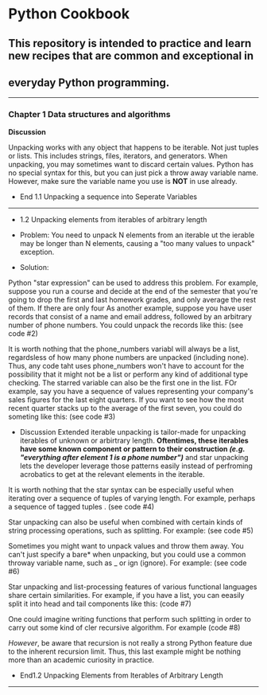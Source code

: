 # Python Cookbook
## This repository is intended to practice and learn new recipes that are common and exceptional in 
## everyday Python programming. 
---
### Chapter 1 Data structures and algorithms

**Discussion**

Unpacking works with any object that happens to be iterable. Not just tuples or lists. This includes strings, files, iterators, and generators. When unpacking, you may sometimes want to discard certain values. Python has no special syntax for this, but you can just pick a throw away variable name. However, make sure the variable name you use is **NOT** in use already. 
* End 1.1 Unpacking a sequence into Seperate Variables
---

* 1.2 Unpacking elements from iterables of arbitrary length

* Problem:
You need to unpack N elements from an iterable ut the ierable may be longer than N elements, causing a "too many values to unpack" exception.
* Solution:

Python "star expression" can be used to address this problem. For example, suppose you run a course and decide at the end of the semester that you're going to drop the first and last homework grades, and only average the rest of them. If there are only four 
As another example, suppose you have user records that consist of a name and email address, followed by an arbitrary number of phone numbers. You could unpack the records like this: (see code #2)

It is worth nothing that the phone_numbers variabl will always be a list, regardsless of how many phone numbers are unpacked (including none). Thus, any code taht uses phone_numbers won't have to account for the possibility that it might not be a list or perform any kind of additional type checking. The starred variable can also be the first one in the list. FOr example, say you have a sequence of values representing your company's sales figures for the last eight quarters. If you want to see how the most recent quarter stacks up to the average of the first seven, you could do someting like this: (see code #3)

* Discussion
Extended iterable unpacking is tailor-made for unpacking iterables of unknown or arbirtrary length. **Oftentimes, these iterables have some known component or pattern to their construction _(e.g. "everything after element 1 is a phone number")_**
and star unpacking lets the developer leverage those patterns easily instead of perfroming acrobatics to get at the relevant elements in the iterable. 

It is worth nothing that the star syntax can be especially useful when iterating over a sequence of tuples of varying length. For example, perhaps a sequence of tagged tuples . (see code #4)

Star unpacking can also be useful when combined with certain kinds of string processing operations, such as splitting. For example: 
(see code #5)

Sometimes you might want to unpack values and throw them away. You can't just specify a bare* when unpacking, but you could use a common throway variable name, such as _ or ign (ignore). For example: (see code #6)

Star unpacking and list-processing features of various functional languages share certain similarities. For example, if you have a list, you can eeasily split it into head and tail components like this: (code #7)

One could imagine writing functions that perform such splitting in order to carry out some kind of cler recursive algorithm. For example (code #8)

_However_, be aware that recursion is not really a strong Python feature due to the inherent recursion limit. Thus, this last example might be nothing more than an academic curiosity in practice.

* End1.2 Unpacking Elements from Iterables of Arbitrary Length

---
